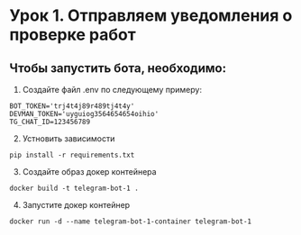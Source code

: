 # Урок 1. Отправляем уведомления о проверке работ
## Чтобы запустить бота, необходимо:

1. Создайте файл .env по следующему примеру:
```
BOT_TOKEN='trj4t4j89r489tj4t4y'
DEVMAN_TOKEN='uyguiog3564654654oihio'
TG_CHAT_ID=123456789
```
2. Устновить зависимости
```shell
pip install -r requirements.txt
```
3. Создайте образ докер контейнера
```shell
docker build -t telegram-bot-1 .
```
4. Запустите докер контейнер
```shell
docker run -d --name telegram-bot-1-container telegram-bot-1
```
